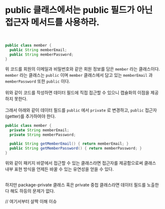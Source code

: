 # public 클래스에서는 public 필드가 아닌 접근자 메서드를 사용하라.

<br>

```java
public class member {
  public String memberEmail;
  public String memberPassword;
}  
```

위 코드를 회원의 이메일과 비밀번호와 같은 회원 정보를 담은 `member` 라는 클래스이다. <br>
`member` 라는 클래스는 `public` 이며 `member` 클래스에서 담고 있는 `memberEmail` 과 `memberPassword` 또한 `public` 이다. <br>
<br>
위와 같이 코드를 작성하면 데이터 필드에 직접 접근할 수 있으니 캡슐화의 이점을 제공하지 못한다. <br>
<br>
그래서 아래와 같이 데이터 필드를 `public` 에서 `private` 로 변경하고, `public` 접근자(getter)를 추가하여야 한다. <br>

```java
public class member {
  private String memberEmail;
  private String memberPassword;

  public String getMemberEmail() { return memberEmail; }
  public String getMemberPassword() { return memberPassword; }
}  
```
위와 같이 패키지 바깥에서 접근할 수 있는 클래스라면 접근자를 제공함으로써 클래스 내부 표현 방식을 언제든 바꿀 수 있는 유연성을 얻을 수 있다. <br>

<br>
하지만 package-private 클래스 혹은 private 중첩 클래스라면 데이터 필드를 노출한다 해도 하등의 문제가 없다. <br>

// 여기서부터 살짝 이해 이슈 
